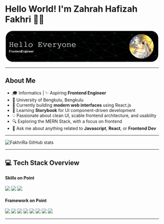 # Hello World! I'm Zahrah Hafizah Fakhri 👋🏻

![Banner-Zara](img/Github-Banner.png)

---

## About Me

- 🎓 Informatics | ✨ Aspiring **Frontend Engineer**
- 🏫 University of Bengkulu, Bengkulu
- 🔭 Currently building **modern web interfaces** using React.js
- 📖 Learning **Storybook** for UI component-driven development
- 💡 Passionate about clean UI, scable frontend architecture, and usability
- 🔍 Exploring the MERN Stack, with a focus on frontend
- 💭 Ask me about anything related to **Javascript**, **React**, or **Frontend Dev**

---

![FakhriRa GitHub stats](https://github-readme-stats.vercel.app/api?username=FakhriRa-Dot&show_icons=true&theme=tokyonight&hide=prs,issues)

---

## 💻 Tech Stack Overview

#### Skills on Point

<img src="https://img.shields.io/badge/HTML5-E34F26?style=for-the-badge&logo=html5&logoColor=white">
<img src="https://img.shields.io/badge/CSS3-1572B6?style=for-the-badge&logo=css3&logoColor=white">
<img src="https://img.shields.io/badge/JavaScript-323330?style=for-the-badge&logo=javascript&logoColor=F7DF1E">

#### Framework on Point

<img src="https://img.shields.io/badge/Bootstrap-563D7C?style=for-the-badge&logo=bootstrap&logoColor=white">
<img src="https://img.shields.io/badge/Material%20UI-007FFF?style=for-the-badge&logo=mui&logoColor=white">
<img src="https://img.shields.io/badge/styled--components-DB7093?style=for-the-badge&logo=styled-components&logoColor=white">
<img src="https://img.shields.io/badge/Tailwind_CSS-38B2AC?style=for-the-badge&logo=tailwind-css&logoColor=white">
<img src="https://img.shields.io/badge/storybook-FF4785?style=for-the-badge&logo=storybook&logoColor=white">
<img src="https://img.shields.io/badge/React-20232A?style=for-the-badge&logo=react&logoColor=61DAFB">
<img src="https://img.shields.io/badge/Vite-B73BFE?style=for-the-badge&logo=vite&logoColor=FFD62E">
<img src="https://img.shields.io/badge/Node%20js-339933?style=for-the-badge&logo=nodedotjs&logoColor=white">

---

<!-- The last person standing is the winner. If you want to be the last one standing, be strong. -- Kageyama Tobio -->
